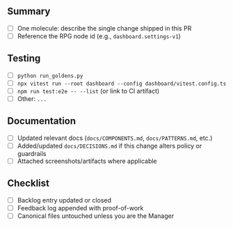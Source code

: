 ## Summary
- [ ] One molecule: describe the single change shipped in this PR
- [ ] Reference the RPG node id (e.g., `dashboard.settings-v1`)

## Testing
- [ ] `python run_goldens.py`
- [ ] `npx vitest run --root dashboard --config dashboard/vitest.config.ts`
- [ ] `npm run test:e2e -- --list` (or link to CI artifact)
- [ ] Other: `...`

## Documentation
- [ ] Updated relevant docs (`docs/COMPONENTS.md`, `docs/PATTERNS.md`, etc.)
- [ ] Added/updated `docs/DECISIONS.md` if this change alters policy or guardrails
- [ ] Attached screenshots/artifacts where applicable

## Checklist
- [ ] Backlog entry updated or closed
- [ ] Feedback log appended with proof-of-work
- [ ] Canonical files untouched unless you are the Manager
